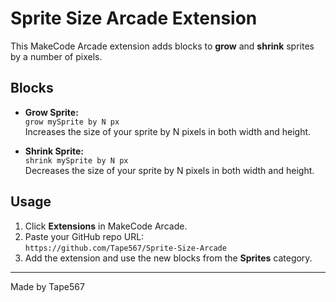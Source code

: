 # Sprite Size Arcade Extension

This MakeCode Arcade extension adds blocks to **grow** and **shrink** sprites by a number of pixels.

## Blocks

- **Grow Sprite:**  
  `grow mySprite by N px`  
  Increases the size of your sprite by N pixels in both width and height.

- **Shrink Sprite:**  
  `shrink mySprite by N px`  
  Decreases the size of your sprite by N pixels in both width and height.

## Usage

1. Click **Extensions** in MakeCode Arcade.
2. Paste your GitHub repo URL:  
   `https://github.com/Tape567/Sprite-Size-Arcade`
3. Add the extension and use the new blocks from the **Sprites** category.

---

Made by Tape567

